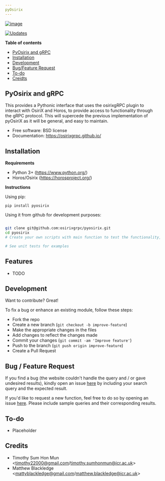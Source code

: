 ```yaml
---
pyOsirix
---
```


[![image](https://img.shields.io/pypi/v/src.svg)](https://test.pypi.org/project/test-cookiecutter100/)

[comment]: <> ([![image]&#40;https://img.shields.io/travis/timothy22000/pyosirix.svg&#41;]&#40;https://app.travis-ci.com/github/timothy22000/pyosirix&#41;)

[![Updates](https://pyup.io/repos/github/osirixgrpc/pyosirix/python-3-shield.svg)](https://pyup.io/account/repos/github/osirixgrpc/pyosirix/)


**Table of contents**

* [PyOsirix and gRPC](#pyosirix)
* [Installation](#installation)
* [Development](#development)
* [Bug/Feature Request](#feature-request)
* [To-do](#todo)
* [Creidts](#credits) 


## PyOsirix and gRPC
This provides a Pythonic interface that uses the osirixgRPC plugin to interact with OsiriX and Horos, to provide access to functionality through the gRPC protocol.  This will supercede the previous implementation of pyOsiriX as it will be general, and easy to maintain.

-   Free software: BSD license
-   Documentation:
    <https://osirixgrpc.github.io/>

## Installation

**Requirements**

* Python 3+ (https://www.python.org/)
* Horos/Osirix (https://horosproject.org/)

**Instructions**

Using pip:
```
pip install pyosirix
```

Using it from github for development purposes:
```bash

git clone git@github.com:osirixgrpc/pyosirix.git
cd pyosirix
# Create your own scripts with main function to test the functionality, note that you need to start an OsirixService first and have Horos/Osirix open.

# See unit tests for examples

```
## Features

-   TODO

## Development
Want to contribute? Great!

To fix a bug or enhance an existing module, follow these steps:

- Fork the repo
- Create a new branch (`git checkout -b improve-feature`)
- Make the appropriate changes in the files
- Add changes to reflect the changes made
- Commit your changes (`git commit -am 'Improve feature'`)
- Push to the branch (`git push origin improve-feature`)
- Create a Pull Request

## Bug / Feature Request

If you find a bug (the website couldn't handle the query and / or gave undesired results), kindly open an issue [here](https://github.com/osirixgrpc/pyosirix/issues) by including your search query and the expected result.

If you'd like to request a new function, feel free to do so by opening an issue [here](https://github.com/osirixgrpc/pyosirix/issues/new). Please include sample queries and their corresponding results.

## To-do
- Placeholder

## Credits

* Timothy Sum Hon Mun <timothy22000@gmail.com/timothy.sumhonmun@icr.ac.uk>
* Matthew Blackledge <mattyblackledge@gmail.com/matthew.blackledge@icr.ac.uk>
